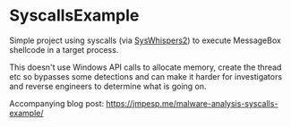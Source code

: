 # SyscallsExample

Simple project using syscalls (via [SysWhispers2](https://github.com/jthuraisamy/SysWhispers2)) to execute MessageBox shellcode in a target process.

This doesn't use Windows API calls to allocate memory, create the thread etc so bypasses some detections and can make it harder for investigators and reverse engineers to determine what is going on.

Accompanying blog post: https://jmpesp.me/malware-analysis-syscalls-example/
